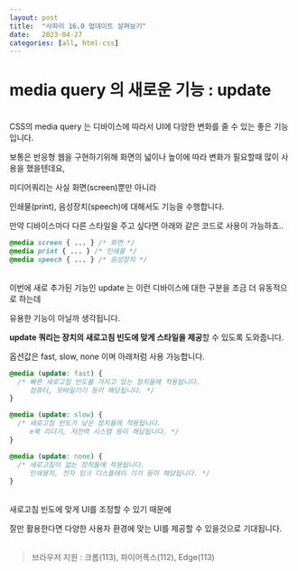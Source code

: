 ```yaml
---
layout: post
title:  "사파리 16.0 업데이트 살펴보기"
date:   2023-04-27
categories: [all, html-css]
---
```

# media query 의 새로운 기능 : update
<br>
CSS의 media query 는 디바이스에 따라서 UI에 다양한 변화를 줄 수 있는 좋은 기능입니다.

보통은 반응형 웹을 구현하기위해 화면의 넓이나 높이에 따라 변화가 필요할때 많이 사용을 했을텐데요,

미디어쿼리는 사실 화면(screen)뿐만 아니라

인쇄물(print), 음성장치(speech)에 대해서도 기능을 수행합니다.

만약 디바이스마다 다른 스타일을 주고 싶다면 아래와 같은 코드로 사용이 가능하죠..

```css
@media screen { ... } /* 화면 */
@media print { ... } /* 인쇄물 */
@media speech { ... } /* 음성장치 */
```
<br>
이번에 새로 추가된 기능인 update 는 이런 디바이스에 대한 구분을 조금 더 유동적으로 하는데

유용한 기능이 아닐까 생각됩니다.

**update 쿼리는 장치의 새로고침 빈도에 맞게 스타일을 제공**할 수 있도록 도와줍니다.

옵션값은 fast, slow, none 이며 아래처럼 사용 가능합니다.

```css
@media (update: fast) {
  /* 빠른 새로고침 빈도를 가지고 있는 장치들에 적용됩니다.
     컴퓨터, 모바일기기 등이 해당됩니다. */
}

@media (update: slow) {
  /* 새로고침 빈도가 낮은 장치들에 적용됩니다.
     e북 리더기, 저전력 시스템 등이 해당됩니다. */
}

@media (update: none) {
  /* 새로고침이 없는 장치들에 적용됩니다.
     인쇄용지, 전자 잉크 디스플레이 기기 등이 해당됩니다. */
}
```
<br>
새로고침 빈도에 맞게 UI를 조정할 수 있기 때문에

잘만 활용한다면 다양한 사용자 환경에 맞는 UI를 제공할 수 있을것으로 기대됩니다.
<br><br>
> 브라우저 지원 : 크롬(113), 파이어폭스(112), Edge(113)